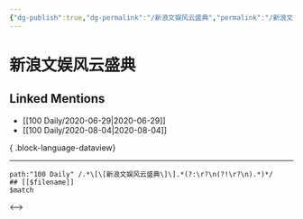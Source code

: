 ```yaml
---
{"dg-publish":true,"dg-permalink":"/新浪文娱风云盛典","permalink":"/新浪文娱风云盛典/","created":"2023-04-05T22:41:23.000+08:00","updated":"2023-04-05T22:41:24.000+08:00"}
---
```


# 新浪文娱风云盛典

## Linked Mentions
- [[100 Daily/2020-06-29\|2020-06-29]]
- [[100 Daily/2020-08-04\|2020-08-04]]

{ .block-language-dataview}

---

```expander
path:"100 Daily" /.*\[\[新浪文娱风云盛典\]\].*(?:\r?\n(?!\r?\n).*)*/
## [[$filename]]
$match
```

<-->